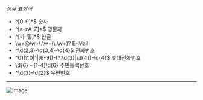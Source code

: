 *정규 표현식*


* ^[0-9]*$	숫자
* ^[a-zA-Z]*$	영문자
* ^[가-힣]*$	한글
* \\w+@\\w+\\.\\w+(\\.\\w+)?	E-Mail
* ^\d{2,3}-\d{3,4}-\d{4}$	전화번호
* ^01(?:0|1|[6-9])-(?:\d{3}|\d{4})-\d{4}$	휴대전화번호
* \d{6} \- [1-4]\d{6}	주민등록번호
* ^\d{3}-\d{2}$	우편번호
* * *

![image](https://user-images.githubusercontent.com/59944238/114512886-89fb0180-9c74-11eb-8d6d-a1b1f6f3b562.png)

